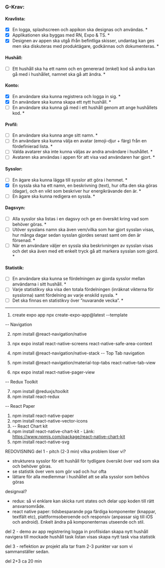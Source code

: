 ### G-Krav:

#### Kravlista:

- [x] En logga, splashscreen och appikon ska designas och användas. \*
- [x] Applikationen ska byggas med RN, Expo & TS. \*
- [x] Designen av appen ska utgå ifrån befintliga skisser, undantag kan ges men ska diskuteras med produktägare, godkännas och dokumenteras. \*

#### Hushåll:

- [ ] Ett hushåll ska ha ett namn och en genererad (enkel) kod så andra kan gå med i hushållet, namnet ska gå att ändra. \*

#### Konto:

- [x] En användare ska kunna registrera och logga in sig. \*
- [x] En användare ska kunna skapa ett nytt hushåll. \*
- [ ] En användare ska kunna gå med i ett hushåll genom att ange hushållets kod. \*

#### Profil:

- [ ] En användare ska kunna ange sitt namn. \*
- [ ] En användare ska kunna välja en avatar (emoji-djur + färg) från en fördefinierad lista. \*
- [ ] Valda avatarer ska inte kunna väljas av andra användare i hushållet. \*
- [ ] Avataren ska användas i appen för att visa vad användaren har gjort. \*

#### Sysslor:

- [ ] En ägare ska kunna lägga till sysslor att göra i hemmet. \*
- [x] En syssla ska ha ett namn, en beskrivning (text), hur ofta den ska göras (dagar), och en vikt som beskriver hur energikrävande den är. \*
- [ ] En ägare ska kunna redigera en syssla. \*

#### Dagsvyn:

- [ ] Alla sysslor ska listas i en dagsvy och ge en översikt kring vad som behöver göras. \*
- [ ] Utöver sysslans namn ska även vem/vilka som har gjort sysslan visas, hur många dagar sedan sysslan gjordes senast samt om den är försenad. \*
- [ ] När en användare väljer en syssla ska beskrivningen av sysslan visas och det ska även med ett enkelt tryck gå att markera sysslan som gjord. \*

#### Statistik:

- [ ] En användare ska kunna se fördelningen av gjorda sysslor mellan användarna i sitt hushåll. \*
- [ ] Varje statistikvy ska visa den totala fördelningen (inräknat vikterna för sysslorna) samt fördelning av varje enskild syssla. \*
- [ ] Det ska finnas en statistikvy över ”nuvarande vecka”. \*

---

1. create expo app
   npx create-expo-app@latest --template

-- Navigation

2. npm install @react-navigation/native
3. npx expo install react-native-screens react-native-safe-area-context
4. npm install @react-navigation/native-stack
   -- Top Tab navigation

5. npm install @react-navigation/material-top-tabs react-native-tab-view
6. npx expo install react-native-pager-view

-- Redux Toolkit

7. npm install @reduxjs/toolkit
8. npm install react-redux

-- React Paper

1. npm install react-native-paper
2. npm install react-native-vector-icons
3. -- React Chart kit
3. npm install react-native-chart-kit   - Länk: https://www.npmjs.com/package/react-native-chart-kit
4. npm install react-native-svg


REDOVISNING
del 1 - pitch (2-3 min)
vilka problem löser vi?

- strukturera sysslor för ett hushåll för tydligare översikt över vad som ska och behöver göras.
- se statistik över vem som gör vad och hur ofta
- lättare för alla medlemmar i hushållet att se alla sysslor som behövs göras

designval?

- redux: så vi enklare kan skicka runt states och delar upp koden till rätt ansvarsområde.
- react native paper: tidsbesparande pga färdiga komponenter (knappar, textfält etc), plattformsoberoende och responsiv (anpassar sig till iOS och android).
  Enkelt ändra på komponenternas utseende och stil.

del 2 - demo av app
registrering
logga in
profilsidan
skapa nytt hushåll
navigera till mockade hushåll
task listan visas
skapa nytt task
visa statistik

del 3 - reflektion av projekt
alla tar fram 2-3 punkter var som vi sammanställer sedan.

del 2+3 ca 20 min

